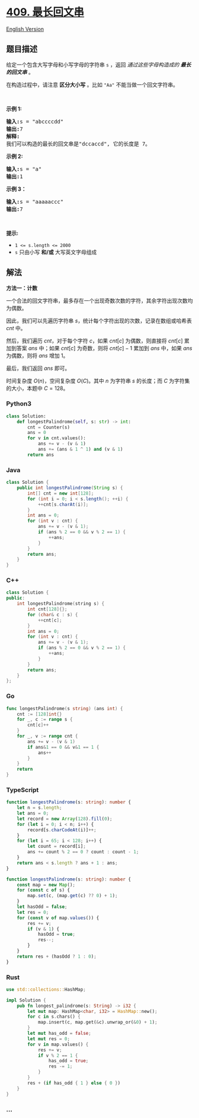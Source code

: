 # [409. 最长回文串](https://leetcode.cn/problems/longest-palindrome)

[English Version](/solution/0400-0499/0409.Longest%20Palindrome/README_EN.md)

## 题目描述

<!-- 这里写题目描述 -->

<p>给定一个包含大写字母和小写字母的字符串<meta charset="UTF-8" />&nbsp;<code>s</code>&nbsp;，返回&nbsp;<em>通过这些字母构造成的 <strong>最长的回文串</strong></em>&nbsp;。</p>

<p>在构造过程中，请注意 <strong>区分大小写</strong> 。比如&nbsp;<code>"Aa"</code>&nbsp;不能当做一个回文字符串。</p>

<p>&nbsp;</p>

<p><strong>示例 1: </strong></p>

<pre>
<strong>输入:</strong>s = "abccccdd"
<strong>输出:</strong>7
<strong>解释:</strong>
我们可以构造的最长的回文串是"dccaccd", 它的长度是 7。
</pre>

<p><strong>示例 2:</strong></p>

<pre>
<strong>输入:</strong>s = "a"
<strong>输出:</strong>1
</pre>

<p><strong>示例 3：</strong></p>

<pre>
<strong>输入:</strong>s = "aaaaaccc"
<strong>输出:</strong>7</pre>

<p>&nbsp;</p>

<p><strong>提示:</strong></p>

<ul>
	<li><code>1 &lt;= s.length &lt;= 2000</code></li>
	<li><code>s</code>&nbsp;只由小写 <strong>和/或</strong> 大写英文字母组成</li>
</ul>

## 解法

<!-- 这里可写通用的实现逻辑 -->

**方法一：计数**

一个合法的回文字符串，最多存在一个出现奇数次数的字符，其余字符出现次数均为偶数。

因此，我们可以先遍历字符串 $s$，统计每个字符出现的次数，记录在数组或哈希表 $cnt$ 中。

然后，我们遍历 $cnt$，对于每个字符 $c$，如果 $cnt[c]$ 为偶数，则直接将 $cnt[c]$ 累加到答案 $ans$ 中；如果 $cnt[c]$ 为奇数，则将 $cnt[c] - 1$ 累加到 $ans$ 中，如果 $ans$ 为偶数，则将 $ans$ 增加 $1$。

最后，我们返回 $ans$ 即可。

时间复杂度 $O(n)$，空间复杂度 $O(C)$。其中 $n$ 为字符串 $s$ 的长度；而 $C$ 为字符集的大小，本题中 $C = 128$。

<!-- tabs:start -->

### **Python3**

<!-- 这里可写当前语言的特殊实现逻辑 -->

```python
class Solution:
    def longestPalindrome(self, s: str) -> int:
        cnt = Counter(s)
        ans = 0
        for v in cnt.values():
            ans += v - (v & 1)
            ans += (ans & 1 ^ 1) and (v & 1)
        return ans
```

### **Java**

<!-- 这里可写当前语言的特殊实现逻辑 -->

```java
class Solution {
    public int longestPalindrome(String s) {
        int[] cnt = new int[128];
        for (int i = 0; i < s.length(); ++i) {
            ++cnt[s.charAt(i)];
        }
        int ans = 0;
        for (int v : cnt) {
            ans += v - (v & 1);
            if (ans % 2 == 0 && v % 2 == 1) {
                ++ans;
            }
        }
        return ans;
    }
}
```

### **C++**

```cpp
class Solution {
public:
    int longestPalindrome(string s) {
        int cnt[128]{};
        for (char& c : s) {
            ++cnt[c];
        }
        int ans = 0;
        for (int v : cnt) {
            ans += v - (v & 1);
            if (ans % 2 == 0 && v % 2 == 1) {
                ++ans;
            }
        }
        return ans;
    }
};
```

### **Go**

```go
func longestPalindrome(s string) (ans int) {
	cnt := [128]int{}
	for _, c := range s {
		cnt[c]++
	}
	for _, v := range cnt {
		ans += v - (v & 1)
		if ans&1 == 0 && v&1 == 1 {
			ans++
		}
	}
	return
}
```

### **TypeScript**

```ts
function longestPalindrome(s: string): number {
    let n = s.length;
    let ans = 0;
    let record = new Array(128).fill(0);
    for (let i = 0; i < n; i++) {
        record[s.charCodeAt(i)]++;
    }
    for (let i = 65; i < 128; i++) {
        let count = record[i];
        ans += count % 2 == 0 ? count : count - 1;
    }
    return ans < s.length ? ans + 1 : ans;
}
```

```ts
function longestPalindrome(s: string): number {
    const map = new Map();
    for (const c of s) {
        map.set(c, (map.get(c) ?? 0) + 1);
    }
    let hasOdd = false;
    let res = 0;
    for (const v of map.values()) {
        res += v;
        if (v & 1) {
            hasOdd = true;
            res--;
        }
    }
    return res + (hasOdd ? 1 : 0);
}
```

### **Rust**

```rust
use std::collections::HashMap;

impl Solution {
    pub fn longest_palindrome(s: String) -> i32 {
        let mut map: HashMap<char, i32> = HashMap::new();
        for c in s.chars() {
            map.insert(c, map.get(&c).unwrap_or(&0) + 1);
        }
        let mut has_odd = false;
        let mut res = 0;
        for v in map.values() {
            res += v;
            if v % 2 == 1 {
                has_odd = true;
                res -= 1;
            }
        }
        res + (if has_odd { 1 } else { 0 })
    }
}
```

### **...**

```

```

<!-- tabs:end -->
